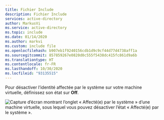 ```yaml
---
title: Fichier Include
description: Fichier Include
services: active-directory
author: MarkusVi
ms.service: active-directory
ms.topic: include
ms.date: 01/14/2020
ms.author: markvi
ms.custom: include file
ms.openlocfilehash: b907eb1f9240156cdb1d9c9cf44d77d4738aff1a
ms.sourcegitcommit: 857859267e0820d0c555f5438dc415fc861d9a6b
ms.translationtype: HT
ms.contentlocale: fr-FR
ms.lasthandoff: 10/30/2020
ms.locfileid: "93135515"
---
```

Pour désactiver l’identité affectée par le système sur votre machine virtuelle, définissez son état sur **Off**. 

![Capture d’écran montrant l’onglet « Affecté(e) par le système » d’une machine virtuelle, sous lequel vous pouvez désactiver l’état « Affecté(e) par le système ».](./media/active-directory-msi-tut-disable/identity.png)
